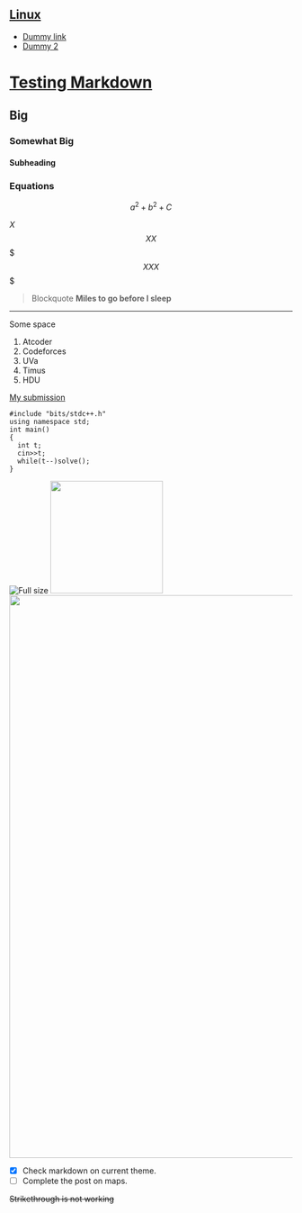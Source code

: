 [Linux](#)
---
- [Dummy link](#)
- [Dummy 2](#)

# [Testing Markdown](#)
## Big
### Somewhat Big
#### Subheading



### Equations
```math
a^2+b^2+C
```
$`X`$
$$XX$$
$$$XXX$$$

>Blockquote __Miles to go before I sleep__
---
Some space

1. Atcoder
1. Codeforces
1. UVa
1. Timus
1. HDU

[My submission](#)
```
#include "bits/stdc++.h"
using namespace std;
int main()
{
  int t;
  cin>>t;
  while(t--)solve();
}

```

![Full size](https://i.ytimg.com/vi/4Arf4cO2l94/maxresdefault.jpg)
<img src="https://i.ytimg.com/vi/4Arf4cO2l94/maxresdefault.jpg" width="200" height="auto">
<img src="https://i.ytimg.com/vi/4Arf4cO2l94/maxresdefault.jpg" width="1000" height="auto">


- [x] Check markdown on current theme.
- [ ] Complete the post on maps.

~~Strikethrough is not working~~




